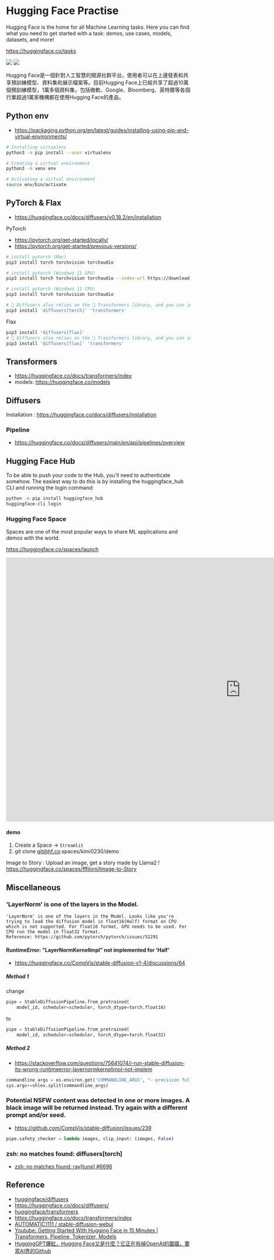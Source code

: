 # Hugging Face Practise

Hugging Face is the home for all Machine Learning tasks. Here you can find what you need to get started with a task: demos, use cases, models, datasets, and more!

https://huggingface.co/tasks

![](assets/images/cover-1.png)
![](assets/images/cover-2.png)


Hugging Face是一個針對人工智慧的開源社群平台，使用者可以在上邊發表和共享預訓練模型、資料集和展示檔案等。目前Hugging Face上已經共享了超過10萬個預訓練模型，1萬多個資料集，包括微軟、Google、Bloomberg、英特爾等各個行業超過1萬家機構都在使用Hugging Face的產品。

## Python env

* https://packaging.python.org/en/latest/guides/installing-using-pip-and-virtual-environments/

```sh
# Installing virtualenv
python3 -m pip install --user virtualenv

# Creating a virtual environment
python3 -m venv env

# Activating a virtual environment
source env/bin/activate
```

## PyTorch & Flax
* https://huggingface.co/docs/diffusers/v0.18.2/en/installation

PyTorch
* https://pytorch.org/get-started/locally/
* https://pytorch.org/get-started/previous-versions/

```sh
# install pytorch (Mac)
pip3 install torch torchvision torchaudio

# install pytorch (Windows 11 GPU)
pip3 install torch torchvision torchaudio --index-url https://download.pytorch.org/whl/cu117

# install pytorch (Windows 11 CPU)
pip3 install torch torchvision torchaudio

# 🤗 Diffusers also relies on the 🤗 Transformers library, and you can install both with the following command:
pip3 install 'diffusers[torch]' 'transformers'
```

Flax
```sh
pip3 install 'diffusers[flax]'
# 🤗 Diffusers also relies on the 🤗 Transformers library, and you can install both with the following command:
pip3 install 'diffusers[flax]' 'transformers'
```

## Transformers
* https://huggingface.co/docs/transformers/index
* models: https://huggingface.co/models


## Diffusers
Installation : https://huggingface.co/docs/diffusers/installation

### Pipeline
* https://huggingface.co/docs/diffusers/main/en/api/pipelines/overview


## Hugging Face Hub


To be able to push your code to the Hub, you’ll need to authenticate somehow. The easiest way to do this is by installing the huggingface_hub CLI and running the login command:

```sh
python -m pip install huggingface_hub
huggingface-cli login
```

### Hugging Face Space
Spaces are one of the most popular ways to share ML applications and demos with the world.

https://huggingface.co/spaces/launch

<iframe width="1280" height="720" src="https://www.youtube.com/embed/3bSVKNKb_PY" title="Build and Deploy a Machine Learning App in 2 Minutes" frameborder="0" allow="accelerometer; autoplay; clipboard-write; encrypted-media; gyroscope; picture-in-picture; web-share" allowfullscreen></iframe>

#### demo
1. Create a Space -> `Streamlit`
2. git clone git@hf.co:spaces/kimi0230/demo

Image to Story : Upload an image, get a story made by Llama2 !
https://huggingface.co/spaces/fffiloni/Image-to-Story


## Miscellaneous


### 'LayerNorm' is one of the layers in the Model.
```
'LayerNorm' is one of the layers in the Model. Looks like you're trying to load the diffusion model in float16(Half) format on CPU which is not supported. For float16 format, GPU needs to be used. For CPU run the model in float32 format.
Reference: https://github.com/pytorch/pytorch/issues/52291
```

#### RuntimeError: "LayerNormKernelImpl" not implemented for 'Half'
* https://huggingface.co/CompVis/stable-diffusion-v1-4/discussions/64

##### Method 1

change
```python
pipe = StableDiffusionPipeline.from_pretrained(
    model_id, scheduler=scheduler, torch_dtype=torch.float16)
```

to 
```python
pipe = StableDiffusionPipeline.from_pretrained(
    model_id, scheduler=scheduler, torch_dtype=torch.float32)
```

##### Method 2

* https://stackoverflow.com/questions/75641074/i-run-stable-diffusion-its-wrong-runtimeerror-layernormkernelimpl-not-implem

```python 
commandline_args = os.environ.get('COMMANDLINE_ARGS', "--precision full --no-half")
sys.argv+=shlex.split(commandline_args)
```

### Potential NSFW content was detected in one or more images. A black image will be returned instead. Try again with a different prompt and/or seed.

* https://github.com/CompVis/stable-diffusion/issues/239
```py
pipe.safety_checker = lambda images, clip_input: (images, False)
```

### zsh: no matches found: diffusers[torch]

* [zsh: no matches found: ray[tune] #6696](https://github.com/ray-project/ray/issues/6696)

## Reference
* [huggingface/diffusers](https://github.com/huggingface/diffusers)
* https://huggingface.co/docs/diffusers/
* [huggingface/transformers](https://github.com/huggingface/transformers)
* https://huggingface.co/docs/transformers/index
* [AUTOMATIC1111 / stable-diffusion-webui](https://github.com/AUTOMATIC1111/stable-diffusion-webui)
* [Youtube: Getting Started With Hugging Face in 15 Minutes | Transformers, Pipeline, Tokenizer, Models ](https://www.youtube.com/watch?v=QEaBAZQCtwE)
* [HuggingGPT爆紅，Hugging Face又是什麼？它正在拆掉OpenAI的圍牆，要當AI界的Github](https://www.techbang.com/posts/105484-hugginggpt-is-on-fire-what-is-hugging-face-hugging-face-a-2)